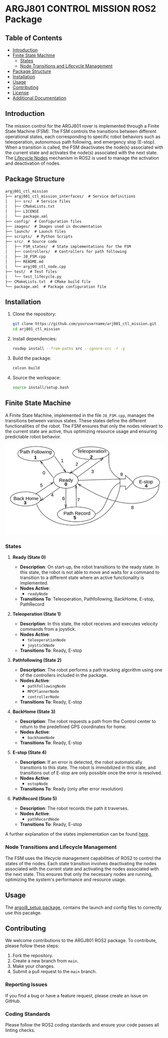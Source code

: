 
# ARGJ801 CONTROL MISSION ROS2 Package

## Table of Contents
- [Introduction](#introduction)
- [Finite State Machine](#finite-state-machine)
  - [States](#states)
  - [Node Transitions and Lifecycle Management](#node-transitions-and-lifecycle-management)
- [Package Structure](#package-structure)
- [Installation](#installation)
- [Usage](#usage)
- [Contributing](#contributing)
- [License](#license)
- [Additional Documentation](#additional-documentation)

## Introduction

The mission control for the ARGJ801 rover is implemented through a Finite State Machine (FSM). The FSM controls the transitions between different operational states, each corresponding to specific robot behaviors such as teleoperation, autonomous path following, and emergency stop (E-stop). When a transition is called, the FSM deactivates the node(s) associated with the current state and activates the node(s) associated with the next state. The [Lifecycle Nodes](https://design.ros2.org/articles/node_lifecycle) mechanism in ROS2 is used to manage the activation and deactivation of nodes.

## Package Structure

```
argj801_ctl_mission
├── argj801_ctl_mission_interfaces/  # Service definitions
│   ├── srv/  # Service files
│   ├── CMakeLists.txt
│   ├── LICENSE
│   └── package.xml
├── config/  # Configuration files
├── images/  # Images used in documentation
├── launch/  # Launch files
├── scripts/  # Python Scripts
├── src/  # Source code
│   ├── FSM_states/  # State implementations for the FSM
│   ├── controllers/  # Controllers for path following
│   ├── J8_FSM.cpp
│   ├── README.md
│   └── argj08_ctl_node.cpp
├── test/  # Test files
│   └── test_lifecycle.py
├── CMakeLists.txt  # CMake build file
└── package.xml  # Package configuration file
```


## Installation

1. Clone the repository:
    ```bash
    git clone https://github.com/yourusername/arj801_ctl_mission.git
    cd arj801_ctl_mission
    ```

2. Install dependencies:
    ```bash
    rosdep install --from-paths src --ignore-src -r -y
    ```

3. Build the package:
    ```bash
    colcon build
    ```

4. Source the workspace:
    ```bash
    source install/setup.bash


## Finite State Machine

A Finite State Machine, implemented in the file `J8_FSM.cpp`, manages the transitions between various states. These states define the different functionalities of the robot. The FSM ensures that only the nodes relevant to the current state are active, thus optimizing resource usage and ensuring predictable robot behavior.

![image_FSM](./images/FSM.png)

### States

1. **Ready (State 0)**
    - **Description**: On start-up, the robot transitions to the ready state. In this state, the robot is not able to move and waits for a command to transition to a different state where an active functionality is implemented.
    - **Nodes Active**: 
      - `readyNode`
    - **Transitions To**: Teleoperation, Pathfollowing, BackHome, E-stop, PathRecord

2. **Teleoperation (State 1)**
    - **Description**: In this state, the robot receives and executes velocity commands from a joystick.
    - **Nodes Active**: 
      - `teleoperationNode`
      - `joystickNode`
    - **Transitions To**: Ready,  E-stop

3. **Pathfollowing (State 2)**
    - **Description**: The robot performs a path tracking algorithm using one of the controllers included in the package.
    - **Nodes Active**: 
      - `pathfollowingNode`
      - `MPCPlannerNode`
      - `controllerNode`
    - **Transitions To**: Ready,  E-stop

4. **BackHome (State 3)**
    - **Description**: The robot requests a path from the Control center to return to the predefined GPS coordinates for home.
    - **Nodes Active**: 
      - `backhomeNode`
    - **Transitions To**: Ready,  E-stop

5. **E-stop (State 4)**
    - **Description**: If an error is detected, the robot automatically transitions to this state. The robot is immobilized in this state, and transitions out of E-stop are only possible once the error is resolved.
    - **Nodes Active**: 
      - `estopNode`
    - **Transitions To**: Ready (only after error resolution)

5. **PathRecord (State 5)**
    - **Description**: The robot records the path it traverses.
    - **Nodes Active**: 
      - `pathRecordNode`
    - **Transitions To**: Ready,  E-stop
    
 
A further explanation of the states implementation can be found [here](./ctl_mission/src/FSM_states/README.md).

### Node Transitions and Lifecycle Management

The FSM uses the lifecycle management capabilities of ROS2 to control the states of the nodes. Each state transition involves deactivating the nodes associated with the current state and activating the nodes associated with the next state. This ensures that only the necessary nodes are running, optimizing the system's performance and resource usage.


    

## Usage

The [argoj8_setup package](https://github.com/Robotics-Mechatronics-UMA/argj801_setup), contains the launch and config files to correctly use this pacakge.
## Contributing

We welcome contributions to the ARGJ801 ROS2 package. To contribute, please follow these steps:

1. Fork the repository.
2. Create a new branch from `main`.
3. Make your changes.
4. Submit a pull request to the `main` branch.

### Reporting Issues

If you find a bug or have a feature request, please create an issue on GitHub.

### Coding Standards

Please follow the ROS2 coding standards and ensure your code passes all linting checks.





